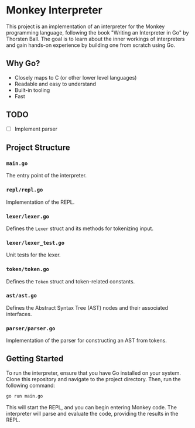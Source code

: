 # Monkey Interpreter

This project is an implementation of an interpreter for the Monkey programming language, following the book "Writing an Interpreter in Go" by Thorsten Ball. The goal is to learn about the inner workings of interpreters and gain hands-on experience by building one from scratch using Go.

## Why Go?

- Closely maps to C (or other lower level languages)
- Readable and easy to understand
- Built-in tooling
- Fast

## TODO
- [ ] Implement parser

## Project Structure

### `main.go`
The entry point of the interpreter.

### `repl/repl.go`
Implementation of the REPL.

### `lexer/lexer.go`
Defines the `Lexer` struct and its methods for tokenizing input.

### `lexer/lexer_test.go`
Unit tests for the lexer.

### `token/token.go`
Defines the `Token` struct and token-related constants.

### `ast/ast.go`
Defines the Abstract Syntax Tree (AST) nodes and their associated interfaces.

### `parser/parser.go`
Implementation of the parser for constructing an AST from tokens.

## Getting Started
To run the interpreter, ensure that you have Go installed on your system. Clone this repository and navigate to the project directory. Then, run the following command:

```bash
go run main.go
```

This will start the REPL, and you can begin entering Monkey code. The interpreter will parse and evaluate the code, providing the results in the REPL.
